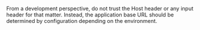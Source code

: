 From a development perspective, do not trust the Host header or any input header for that matter. Instead, the application base URL should be determined by configuration depending on the environment.